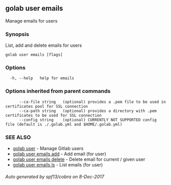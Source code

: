 ## golab user emails

Manage emails for users

### Synopsis


List, add and delete emails for users

```
golab user emails [flags]
```

### Options

```
  -h, --help   help for emails
```

### Options inherited from parent commands

```
      --ca-file string   (optional) provides a .pem file to be used in certificates pool for SSL connection
      --ca-path string   (optional) provides a directory with .pem certificates to be used for SSL connection
      --config string    (optional) CURRENTLY NOT SUPPORTED config file (default is ./.golab.yml and $HOME/.golab.yml)
```

### SEE ALSO
* [golab user](golab_user.md)	 - Manage Gitlab users
* [golab user emails add](golab_user_emails_add.md)	 - Add email (for user)
* [golab user emails delete](golab_user_emails_delete.md)	 - Delete email for current / given user
* [golab user emails ls](golab_user_emails_ls.md)	 - List emails (for user)

###### Auto generated by spf13/cobra on 8-Dec-2017
